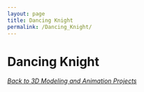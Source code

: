 ```yaml
---
layout: page
title: Dancing Knight
permalink: /Dancing_Knight/
---
```

# Dancing Knight

[*Back to 3D Modeling and Animation Projects*]({{site.baseurl}}/Modeling_and_Animation/)
